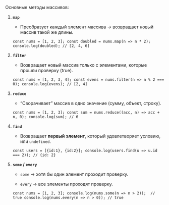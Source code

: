 Основные методы массивов:
1. **`map`**
    
    - Преобразует каждый элемент массива → возвращает новый массив такой же длины.
    
    `const nums = [1, 2, 3]; const doubled = nums.map(n => n * 2); console.log(doubled); // [2, 4, 6]`
    
2. **`filter`**
    - Возвращает новый массив только с элементами, которые прошли проверку (true).
        
    
    `const nums = [1, 2, 3, 4]; const evens = nums.filter(n => n % 2 === 0); console.log(evens); // [2, 4]`
    
3. **`reduce`**
    
    - “Сворачивает” массив в одно значение (сумму, объект, строку).
        
    
    `const nums = [1, 2, 3]; const sum = nums.reduce((acc, n) => acc + n, 0); console.log(sum); // 6`
    
4. **`find`**
    
    - Возвращает **первый элемент**, который удовлетворяет условию, или `undefined`.
        
    
    `const users = [{id:1}, {id:2}]; console.log(users.find(u => u.id === 2)); // {id: 2}`
    
5. **`some` / `every`**
    
    - `some` → хотя бы один элемент проходит проверку.
        
    - `every` → все элементы проходят проверку.
        
    
    `const nums = [1, 2, 3]; console.log(nums.some(n => n > 2));  // true console.log(nums.every(n => n > 0)); // true`